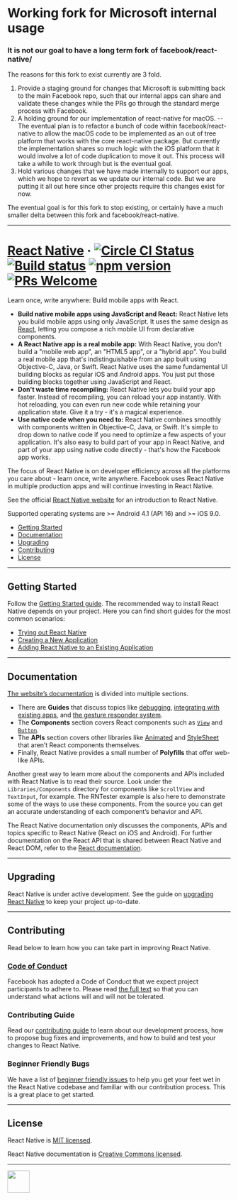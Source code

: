 # Working fork for Microsoft internal usage
### **It is not our goal to have a long term fork of facebook/react-native/**

The reasons for this fork to exist currently are 3 fold.

1. Provide a staging ground for changes that Microsoft is submitting back to the main Facebook repo, such that our internal apps can share and validate these changes while the PRs go through the standard merge process with Facebook.
1. A holding ground for our implementation of react-native for macOS. -- The eventual plan is to refactor a bunch of code within facebook/react-native to allow the macOS code to be implemented as an out of tree platform that works with the core react-native package.  But currently the implementation shares so much logic with the iOS platform that it would involve a lot of code duplication to move it out.  This process will take a while to work through but is the eventual goal.
1. Hold various changes that we have made internally to support our apps, which we hope to revert as we update our internal code.  But we are putting it all out here since other projects require this changes exist for now.

The eventual goal is for this fork to stop existing, or certainly have a much smaller delta between this fork and facebook/react-native.

----

# [React Native](https://facebook.github.io/react-native/) &middot;  [![Circle CI Status](https://circleci.com/gh/facebook/react-native.svg?style=shield)](https://circleci.com/gh/facebook/react-native) [![Build status](https://ci.appveyor.com/api/projects/status/github/facebook/react-native?branch=master&svg=true)](https://ci.appveyor.com/project/facebok/react-native/branch/master) [![npm version](https://badge.fury.io/js/react-native.svg)](https://badge.fury.io/js/react-native) [![PRs Welcome](https://img.shields.io/badge/PRs-welcome-brightgreen.svg)](CONTRIBUTING.md#pull-requests)

Learn once, write anywhere: Build mobile apps with React.

- **Build native mobile apps using JavaScript and React:** React Native lets you build mobile apps using only JavaScript. It uses the same design as [React](https://facebook.github.io/react), letting you compose a rich mobile UI from declarative components.
- **A React Native app is a real mobile app:** With React Native, you don't build a "mobile web app", an "HTML5 app", or a "hybrid app". You build a real mobile app that's indistinguishable from an app built using Objective-C, Java, or Swift. React Native uses the same fundamental UI building blocks as regular iOS and Android apps. You just put those building blocks together using JavaScript and React.
- **Don't waste time recompiling:** React Native lets you build your app faster. Instead of recompiling, you can reload your app instantly. With hot reloading, you can even run new code while retaining your application state. Give it a try - it's a magical experience.
- **Use native code when you need to:** React Native combines smoothly with components written in Objective-C, Java, or Swift. It's simple to drop down to native code if you need to optimize a few aspects of your application. It's also easy to build part of your app in React Native, and part of your app using native code directly - that's how the Facebook app works.

The focus of React Native is on developer efficiency across all the platforms you care about - learn once, write anywhere. Facebook uses React Native in multiple production apps and will continue investing in React Native.

See the official [React Native website](https://facebook.github.io/react-native/) for an introduction to React Native.

Supported operating systems are >= Android 4.1 (API 16) and >= iOS 9.0.

- [Getting Started](#getting-started)
- [Documentation](#documentation)
- [Upgrading](#upgrading)
- [Contributing](#contributing)
- [License](#license)

---

## Getting Started

Follow the [Getting Started guide](https://facebook.github.io/react-native/docs/getting-started.html). The recommended way to install React Native depends on your project. Here you can find short guides for the most common scenarios:

- [Trying out React Native](https://snack.expo.io/BJ-uC-nrb)
- [Creating a New Application](https://facebook.github.io/react-native/docs/getting-started.html)
- [Adding React Native to an Existing Application](https://facebook.github.io/react-native/docs/integration-with-existing-apps.html)

---

## Documentation

[The website’s documentation](https://facebook.github.io/react-native/docs/getting-started.html) is divided into multiple sections.
- There are **Guides** that discuss topics like [debugging](https://facebook.github.io/react-native/docs/debugging.html), [integrating with existing apps](https://facebook.github.io/react-native/docs/integration-with-existing-apps.html), and [the gesture responder system](https://facebook.github.io/react-native/docs/gesture-responder-system.html).
- The **Components** section covers React components such as [`View`](https://facebook.github.io/react-native/docs/view.html) and [`Button`](https://facebook.github.io/react-native/docs/button.html).
- The **APIs** section covers other libraries like [Animated](https://facebook.github.io/react-native/docs/animated.html) and [StyleSheet](https://facebook.github.io/react-native/docs/stylesheet.html) that aren’t React components themselves.
- Finally, React Native provides a small number of **Polyfills** that offer web-like APIs.

Another great way to learn more about the components and APIs included with React Native is to read their source. Look under the `Libraries/Components` directory for components like `ScrollView` and `TextInput`, for example. The RNTester example is also here to demonstrate some of the ways to use these components. From the source you can get an accurate understanding of each component’s behavior and API.

The React Native documentation only discusses the components, APIs and topics specific to React Native (React on iOS and Android). For further documentation on the React API that is shared between React Native and React DOM, refer to the [React documentation](https://facebook.github.io/react/).

---

## Upgrading

React Native is under active development. See the guide on [upgrading React Native](https://facebook.github.io/react-native/docs/upgrading.html) to keep your project up-to-date.

---

## Contributing

Read below to learn how you can take part in improving React Native.

### [Code of Conduct](https://code.facebook.com/codeofconduct)

Facebook has adopted a Code of Conduct that we expect project participants to adhere to. Please read [the full text](https://code.facebook.com/codeofconduct) so that you can understand what actions will and will not be tolerated.

### Contributing Guide

Read our [contributing guide](https://facebook.github.io/react-native/docs/contributing.html) to learn about our development process, how to propose bug fixes and improvements, and how to build and test your changes to React Native.

### Beginner Friendly Bugs

We have a list of [beginner friendly issues](https://github.com/facebook/react-native/labels/Good%20first%20issue) to help you get your feet wet in the React Native codebase and familiar with our contribution process. This is a great place to get started.

---

## License

React Native is [MIT licensed](./LICENSE).

React Native documentation is [Creative Commons licensed](./LICENSE-docs).

---

<img src="https://avatars2.githubusercontent.com/u/69631?s=200&v=4" width="50"></img>
